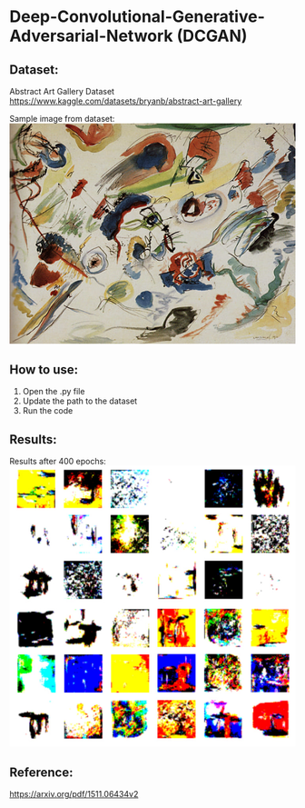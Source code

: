 # Deep-Convolutional-Generative-Adversarial-Network (DCGAN)

## Dataset:
Abstract Art Gallery Dataset<br>
https://www.kaggle.com/datasets/bryanb/abstract-art-gallery

Sample image from dataset:<br>
![](./sample_data.jpg)

## How to use:
1. Open the .py file
2. Update the path to the dataset
3. Run the code

## Results:
Results after 400 epochs:<br>
![](./Results.jpg)

## Reference:
https://arxiv.org/pdf/1511.06434v2
